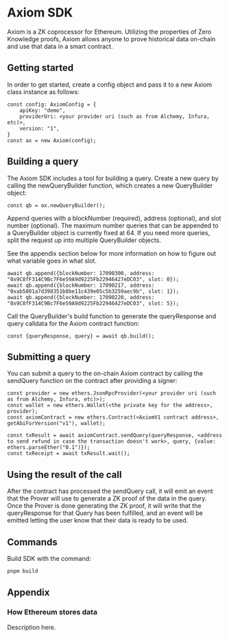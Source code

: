# Axiom SDK

Axiom is a ZK coprocessor for Ethereum. Utilizing the properties of Zero Knowledge proofs, Axiom allows anyone to prove historical data on-chain and use that data in a smart contract.

## Getting started

In order to get started, create a config object and pass it to a new Axiom class instance as follows:

```
const config: AxiomConfig = {
    apiKey: "demo",
    providerUri: <your provider uri (such as from Alchemy, Infura, etc)>,
    version: "1",
}
const ax = new Axiom(config);
```

## Building a query

The Axiom SDK includes a tool for building a query. Create a new query by calling the newQueryBuilder function, which creates a new QueryBuilder object:

```
const qb = ax.newQueryBuilder();
```

Append queries with a blockNumber (required), address (optional), and slot number (optional). The maximum number queries that can be appended to a QueryBuilder object is currently fixed at 64. If you need more queries, split the request up into multiple QueryBuilder objects.

See the appendix section below for more information on how to figure out what variable goes in what slot.

```
await qb.append({blockNumber: 17090300, address: "0x9C8fF314C9Bc7F6e59A9d9225Fb22946427eDC03", slot: 0});
await qb.append({blockNumber: 17090217, address: "0xab5801a7d398351b8be11c439e05c5b3259aec9b", slot: 1});
await qb.append({blockNumber: 17090220, address: "0x9C8fF314C9Bc7F6e59A9d9225Fb22946427eDC03", slot: 5});
```

Call the QueryBuilder's build function to generate the queryResponse and query calldata for the Axiom contract function:

```
const {queryResponse, query} = await qb.build();
```

## Submitting a query

You can submit a query to the on-chain Axiom contract by calling the sendQuery function on the contract after providing a signer:

```
const provider = new ethers.JsonRpcProvider(<your provider uri (such as from Alchemy, Infura, etc)>);
const wallet = new ethers.Wallet(<the private key for the address>, provider);
const axiomContract = new ethers.Contract(<AxiomV1 contract address>, getAbiForVersion("v1"), wallet);

const txResult = await axiomContract.sendQuery(queryResponse, <address to send refund in case the transaction doesn't work>, query, {value: ethers.parseEther("0.1")});
const txReceipt = await txResult.wait();
```

## Using the result of the call

After the contract has processed the sendQuery call, it will emit an event that the Prover will use to generate a ZK proof of the data in the query. Once the Prover is done generating the ZK proof, it will write that the queryResponse for that Query has been fulfilled, and an event will be emitted letting the user know that their data is ready to be used.

## Commands

Build SDK with the command:

```bash
pnpm build
```

## Appendix

### How Ethereum stores data

Description here.
